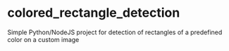 # colored_rectangle_detection
Simple Python/NodeJS project for detection of rectangles of a predefined color on a custom image
